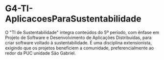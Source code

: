 # G4-TI-AplicacoesParaSustentabilidade
O "TI de Sustentabilidade" integra conteúdos do 5º período, com ênfase em Projeto de Software e Desenvolvimento de Aplicações Distribuídas, para criar software voltado à sustentabilidade. É uma disciplina extensionista, exigindo que os projetos beneficiem a comunidade, preferencialmente ao redor da PUC unidade São Gabriel.
